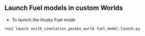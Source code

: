 ## Launch Fuel models in custom Worlds

* To launch the Husky Fuel mode 
```
ros2 launch unit0_simulation_gazebo_world fuel_model.launch.py
```